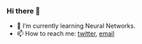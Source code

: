 ### Hi there 👋

<!--- 🔭 I’m currently working on creating a package for scraping Whoscored.-->
- 🌱 I’m currently learning Neural Networks.
- 📫 How to reach me: [twitter](https://twitter.com/rockingAli5), [email](alihasank86@gmail.com)
<!--
**Ali-Hasan-Khan/Ali-Hasan-Khan** is a ✨ _special_ ✨ repository because its `README.md` (this file) appears on your GitHub profile.

Here are some ideas to get you started:

- 🔭 I’m currently working on creating a package for scraping whoscored
- 🌱 I’m currently learning CNN
- 👯 I’m looking to collaborate on ...
- 🤔 I’m looking for help with ...
- 💬 Ask me about ...
- 📫 How to reach me: ...
- 😄 Pronouns: ...
- ⚡ Fun fact: ...
-->
